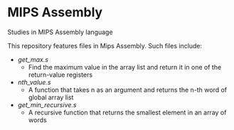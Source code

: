 # MIPS Assembly
Studies in MIPS Assembly language

This repository features files in Mips Assembly. Such files include:

- _get_max.s_
    - Find the maximum value in the array list and return it in one of the return-value registers
- _nth_value.s_
    - A function that takes n as an argument and returns the n-th word of global array list
- _get_min_recursive.s_
    - A recursive function that returns the smallest element in an array of words
